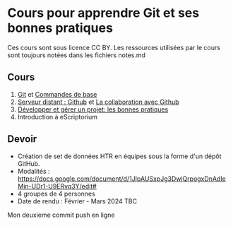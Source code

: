 # Cours pour apprendre Git et ses bonnes pratiques

Ces cours sont sous licence CC BY. Les ressources utilisées par le cours sont toujours notées dans les fichiers notes.md

## Cours

1. [Git](./cours-1) et [Commandes de base](./cours-2)
2. [Serveur distant : Github](./cours-3) et [La collaboration avec Github](./cours-4)
3. [Développer et gérer un projet: les bonnes pratiques](./cours-5)
4. Introduction à eScriptorium


## Devoir

- Création de set de données HTR en équipes sous la forme d'un dépôt GitHub.
- Modalités : https://docs.google.com/document/d/1JIpAUSxpJg3DwjQrpogxDnAdIeMin-UDr1-U9ERvq3Y/edit#
- 4 groupes de 4 personnes
- Date de rendu : Février - Mars 2024 TBC


Mon deuxieme commit push en ligne
